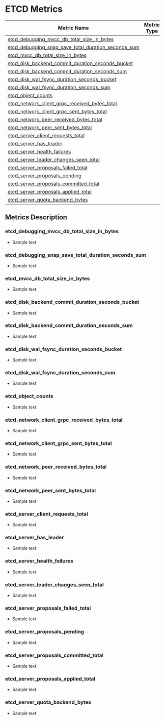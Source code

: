 # ETCD Metrics

| Metric Name                                                                                                 | Metric Type | Labels/Tags | Status |
|-------------------------------------------------------------------------------------------------------------|-------------|-------------|--------|
| [etcd_debugging_mvcc_db_total_size_in_bytes](#etcd_debugging_mvcc_db_total_size_in_bytes)                   |             |             |        |
| [etcd_debugging_snap_save_total_duration_seconds_sum](#etcd_debugging_snap_save_total_duration_seconds_sum) |             |             |        |
| [etcd_mvcc_db_total_size_in_bytes](#etcd_mvcc_db_total_size_in_bytes)                                       |             |             |        |
| [etcd_disk_backend_commit_duration_seconds_bucket](#etcd_disk_backend_commit_duration_seconds_bucket)       |             |             |        |
| [etcd_disk_backend_commit_duration_seconds_sum](#etcd_disk_backend_commit_duration_seconds_sum)             |             |             |        |
| [etcd_disk_wal_fsync_duration_seconds_bucket](#etcd_disk_wal_fsync_duration_seconds_bucket)                 |             |             |        |
| [etcd_disk_wal_fsync_duration_seconds_sum](#etcd_disk_wal_fsync_duration_seconds_sum)                       |             |             |        |
| [etcd_object_counts](#etcd_object_counts)                                                                   |             |             |        |
| [etcd_network_client_grpc_received_bytes_total](#etcd_network_client_grpc_received_bytes_total)             |             |             |        |
| [etcd_network_client_grpc_sent_bytes_total](#etcd_network_client_grpc_sent_bytes_total)                     |             |             |        |
| [etcd_network_peer_received_bytes_total](#etcd_network_peer_received_bytes_total)                           |             |             |        |
| [etcd_network_peer_sent_bytes_total](#etcd_network_peer_sent_bytes_total)                                   |             |             |        |
| [etcd_server_client_requests_total](#etcd_server_client_requests_total)                                     |             |             |        |
| [etcd_server_has_leader](#etcd_server_has_leader)                                                           |             |             |        |
| [etcd_server_health_failures](#etcd_server_health_failures)                                                 |             |             |        |
| [etcd_server_leader_changes_seen_total](#etcd_server_leader_changes_seen_total)                             |             |             |        |
| [etcd_server_proposals_failed_total](#etcd_server_proposals_failed_total)                                   |             |             |        |
| [etcd_server_proposals_pending](#etcd_server_proposals_pending)                                             |             |             |        |
| [etcd_server_proposals_committed_total](#etcd_server_proposals_committed_total)                             |             |             |        |
| [etcd_server_proposals_applied_total](#etcd_server_proposals_applied_total)                                 |             |             |        |
| [etcd_server_quota_backend_bytes](#etcd_server_quota_backend_bytes)                                         |             |             |        |

## Metrics Description

### etcd_debugging_mvcc_db_total_size_in_bytes

- Sample text

### etcd_debugging_snap_save_total_duration_seconds_sum

- Sample text

### etcd_mvcc_db_total_size_in_bytes

- Sample text

### etcd_disk_backend_commit_duration_seconds_bucket

- Sample text

### etcd_disk_backend_commit_duration_seconds_sum

- Sample text

### etcd_disk_wal_fsync_duration_seconds_bucket

- Sample text

### etcd_disk_wal_fsync_duration_seconds_sum

- Sample text

### etcd_object_counts

- Sample text

### etcd_network_client_grpc_received_bytes_total

- Sample text

### etcd_network_client_grpc_sent_bytes_total

- Sample text

### etcd_network_peer_received_bytes_total

- Sample text

### etcd_network_peer_sent_bytes_total

- Sample text

### etcd_server_client_requests_total

- Sample text

### etcd_server_has_leader

- Sample text

### etcd_server_health_failures

- Sample text

### etcd_server_leader_changes_seen_total

- Sample text

### etcd_server_proposals_failed_total

- Sample text

### etcd_server_proposals_pending

- Sample text

### etcd_server_proposals_committed_total

- Sample text

### etcd_server_proposals_applied_total

- Sample text

### etcd_server_quota_backend_bytes

- Sample text
